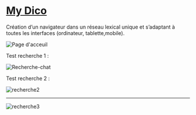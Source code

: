 # [My Dico ](https://demos.creative-tim.com/paper-kit-2-angular/)

Création d’un navigateur dans un réseau lexical unique et s’adaptant à toutes les interfaces (ordinateur, tablette,mobile).

![Page d'acceuil ](https://00f74ba44bf2c73ee26c1e26ba05149a6d59856914-apidata.googleusercontent.com/download/storage/v1/b/staging.leboncoin-djiboutien.appspot.com/o/Capture%20du%202021-11-24%2021-19-17.png?jk=AFshE3WFD6zxGKImWsCwm5UGs6A_seo3PEFjiDfuxgvH1WIc62Q1qAB-4H2OEJnYH7X17SulCYUG1TjHBz4eV1pwoIe0QcT8nt6KqAGepV3sRvf-_bPmIA9wlZPp7fNNwD5Ez7PJv8I08P9lTCNuGesUCjQmIewAeAkmxUJwxgRY5eKh_vuMd9843n_si0vxrNq7Cr5aXQB1HaL7tCFjdi_7pi9TkeCGqrmaZsLA5RFW7Zpv33OieWX17Ao305a1mpknHlzbYN9JF1RrewF2JAv3dJ3FfjUjdDCASwlQvTCMshYl8Bu5kJp_QRdg7nrnbhvIB5M2DQxVepXWZoXvE4BDCxW4pmVQoUiHxBT0AXQ6gwrP_pRrH7j84D-yefgRK9gG0MpMpFYHe35jvajnHnoj0hTE18SBvBHYsJeCh173dwMcnyjOu5pKRAjBEa_pDRLe_KTGXcts3SxhgE1DN6bhSLdqfee0gK2cYdO6usGLGZWH8GaHN35b4Cyn15RFPsVYmN2xNBCUbCh6S5J_JynbNmS1VVN6vzeWqPy4AScym3c_W_C-evupC-n8BhhqcSeR_Z-e9h-DcmdsexUWw8T3DWppXeO3On4eL54-nT08hD8MX7Zxl9LkoxiWti0gQXptKCW5lfq7aGLtXPw2s1m2fQtU03jptTGMEKTpPOgGUOb2foqtM2AfP8FMgoMWHWGHyr-0gt8lJmK3WXWe2k1Vbv3QP8R_ALZ5jZQCAbf3iQmJrbrReNV_kw-vng4gn_ERvbCRp9IZeGz16IYqUfh0LFFJcxgGOzByjsRa-zsRdOR-DQUyCf6nvlL05jK_pYbVy_I15Hkscalg3pAKMr5hTBm71rOUGYsB5i4QMcxnS98x10SuSHTTMbFGKHe0B_GeYP3NWbu1z86_6uxTziWXCxDmW3Q8LLS2k-dHJmNDJlnuCluYRSWB-hP93c0D8FMAqAqdHvq7kl8_TGBZwb9nWtLL6JlK0OZA3mN2lzUfMgtMa-4bN-_OR5hsn5RYIvHRbEgZYev48A&isca=1)

Test recherche 1 : 

![Recherche-chat](https://00f74ba44b4c038b0059dd3d48e67702de7bf77331-apidata.googleusercontent.com/download/storage/v1/b/staging.leboncoin-djiboutien.appspot.com/o/Capture%20du%202021-11-24%2021-19-38%20(copie).png?jk=AFshE3XqzROe1BCBIYf5fmfah3JbBOVN8i29hubWvQQac_AMs9rV7PbU7_JRBq6RWhmJJ0Jnju8SLtEQgCU-k2xqZxqzGf-Ly6E2F0UyWc8_vrfv9fgPSaQOrx-8G-sejzsB0ymuJrdVnfpO9ddSH4jKJP7GA2tqDHxK2U8Rwv2kgM_uo24XefW6o3xp-D3ognOlFqwzWx8VN38j4mJwlukx9kbFcHuYMkYRLI2QM4EfxgJhouwvQdGReoFvlQaKp-gVKka5f-zdKQd7Al5wjrCLtBZb79mXrSZyEFAKq-kms73ZziscVX1BR-3nSk51SHLEe-m4zADsImTXptOGQP4xjmB83SNoPN384W-myETe2j7g3_8Usm4Lyyl1Fat7vEcpsQhbGF-cWLyeLs5JjVVKPCqY1oEfzRPuo_S9Brq4GqPu2BOyoxexN5lIevGRaB0Kg9Lqn-7yOgzaLrBcM4aaefwmTe-vei_BTDTGfuHUwDM42vZ9uxEgE3zU_tZ4c3wQ9aleZPdMj9omuL-u8tFqT9JlUcEsske8cbrkpsOB7SksiI4Q27XqD7LZnjlBIENpmg0mkBWt8M0GbeZ-rY6KwfgvZfa_Z4oA40m-zNxZTp-V4Uq6gDEeQPR_s7gvVj8joz8RVXIcVyYQunBQPum0aLZjk6dUBZpTzCKjL55w4jipO546-1BLtw1OyFSgAoTi9wrlaDavnnpvB61DgaWIj8sdIYkRPoPxwh7XGm-Nojm74YzcdhWV8CD3jfx8aGpeaUbn5zrKOJ0Z-n-tXSkKJUETLFQI8TD-hJWMjZ9CCCSGYc-DPVU3HulkovETYX_MGrUvXlt0Fgj1qEk_LhhJ6C7bvFqav74liEnlqGJsqw4PORhFZKNefXREnHWIcbUJRoew4TN3gYK_t619ZasjOW8BVVUAoFKeqW2oFm7nAG1YKZz5gksSX-DTflPeqgkRT1b0czVEHDPjP4cNGxw3aXwTwZP-t573kCk6yFHxss-Rp1y9BU_eGWnywzX8JEhNDfzVUOSv6YrwZn8BBntJE-o&isca=1)

Test recherche 2 : 


![recherche2](https://00f74ba44b38446c87577bf5d8619ce3c54b21b9b1-apidata.googleusercontent.com/download/storage/v1/b/staging.leboncoin-djiboutien.appspot.com/o/Capture%20du%202021-11-24%2021-20-58.png?jk=AFshE3UPwShM7ZUOuUZYSOc951BcZvG_CrnBs8LJzEN_e_L14FX3U-T1nMiJWV8nTNm687Ei7xNKBlKUGgtQNahLyGKDf0jdepweSzhrLtHAR5-V8doZD266X-9sW3j5yqwRkaypy5GWsqwqLMRYyUycl89qyLqL_7R13qyii0QgKGZVpiYkCam0tg0PVWd_okE0u4yKXYetEvo4wBx_Nh0od1oE9m5So8B7y4Oih4hoav09P7cdwrG0mz7eo3gOI7p0h19g5EvaMpO3yDf7Pe0U_AGoPMGSledjjYWSGHL-hs0Ajc3-wi8PVEP0bbQfFfI_90kaFbWwEs5HtUj_Ms5guqdS9TMl9cyMMpaMSzeL79VKTtrvXT1EjyTmebf1glqjD9GtjnpJ4-BHhtxfDpF5WyTCVmN6LhS5BDZDigY6qbf6WmxbnAyWeEVv0cKRo72sLdrfPiYtHuaizopqjRriz4tBhoHqwswAFE_MjonW7el0Db2I6F2kSj0vf2khIv76TkhDBSL6ZER_5VOtmkDpzZ15M4bvCTWTph8APFVYSiYLe5bRS2wz9BFX6Bgp8AH4_f7aVsWzBoM-srG8pf4oKvI36qtei8gdbgnB-0RnHJwfP1gbZ7nPHXUGw5B3_8k1c9g7x-AVH4lG8sJQpiEfiEMANXmtTa3vlx1Dv0DJDeG8PLhF2q1aMxBdo5mXbKQCIXyo9kASt_bAq4d6sO8A2lIknfje1zuwx-LTEQivjOircXBWgnqBbkw7Ql6Ror8StkkaNDyagt4uxAJyCwPP_elowSIVyZTHbViPScWybb8TC2ZYv3W-ZBuoWGffiPZTBVfsl7f9Fy6prcxoTQQatF70z3TRCLB2Roi0JozYbQAemmFmiPuuPLX0I0GoeLrXM0HU01dl-YP1IFNMv4grxhjUGQvhjyvTwzyZJCL53kf0aXTZvBq8aCzk--kQuJLmlKy7pr-LBOpnwwmr8aVVFWyeNKzPb-_luu4GQhIuVXnLFOZ9EDq0ORKMQLyvqMozrXcDXn1aSw&isca=1)

**********


![recherche3](https://00f74ba44b5c30a29f12683bdf901f20096c76d4eb-apidata.googleusercontent.com/download/storage/v1/b/staging.leboncoin-djiboutien.appspot.com/o/Capture%20du%202021-11-24%2021-21-21.png?jk=AFshE3Va2s2oUVytbv_RocVtcY3h0E5JCNVO2c0hpNnKhxQwF3ZcZlwRvseW1vq2dJZm-3HbrWuXsW_erookphfTjH19ukH4zRu-H96oUZGXB-eAMO4zUOl6dHiDHqkjB9nMD8F_X9LgdyYoM2AkT9K2Fae4Mr9t6ThcQzqXGXnO1vkIjtJdXMajp5wD2xwkRrEP0wTdq-P_FUH7wjoLuueenzVDDYQTdO6cST0M2KHuqVBwXoaycVhUxX9lkQNqjXBwF-E_nXZh3r2p4fonhr_z_zPubFbJaVi8spdTF-1Kzxsr5aRWu4d10cGVYbqFsGbLOvWI2yA63AltVj1XunVMY9jYpL5vxjZzBCK4HWulsBG5tbZsUlkvEx9v8wr7VXk6uZ1pwBiCNWZRlsEEsuWdt29dGT35cpx3AM7BxJ-Kh12omXHVFc5fbNRN7PQ8FeyHVKMb6ftgBWsb40Yeu81cqWbtJ7_yAVj2fAecMrrjRarARfDytAz2Ozlysg3Mizs12DOPgj8QL2asbOSV-HTgyzv3HB4P6zd9X0CIIHiBpj0bi-BCDQi7ejF4DGEWZ1zS4HcJPNR7a3IrFUgRj6Lo7DWy7GpaNOeIUIfx30txosEFIh6ge5sHS6Ic23H41jeSt2e-aX0wEjhsrDjLuXzWHQ19I5itwd-W2gcTG6EJZcvtPA6zL7BPARNtHhEBbqNsiGWx_BGULIzLSZ0py27zb1gNOpKusFcDrKqD15bY4pbuSydHGsoUcZhNm_kPMjvqMEWJcIlhEQSzNWO8vikzzCqhOk5FEXfpwk2EyNU5zCneHDQhnJeOyayIalGg1_PPn-v3ZAOaRoycTihA573dLMIn9316kenOE7_fnsoFpqD_N0RXHnACl3oYiZlnatwTx6tMONBaBu_M3bzXfTvyZ1TIX1yDPBo0xd2LabvDfssNwSu9DJ73Fm2JAQ2254aFFbbvzywHSBujzMiRAZDU87PrPgmEYEJ7rXb2_DCZQ53KPjU9ywJ7k7eDHXguSFkXJUcBZNW8FA&isca=1)

